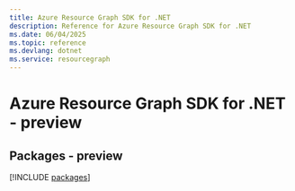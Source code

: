 ```yaml
---
title: Azure Resource Graph SDK for .NET
description: Reference for Azure Resource Graph SDK for .NET
ms.date: 06/04/2025
ms.topic: reference
ms.devlang: dotnet
ms.service: resourcegraph
---
```

# Azure Resource Graph SDK for .NET - preview
## Packages - preview
[!INCLUDE [packages](resource-graph-index.md)]